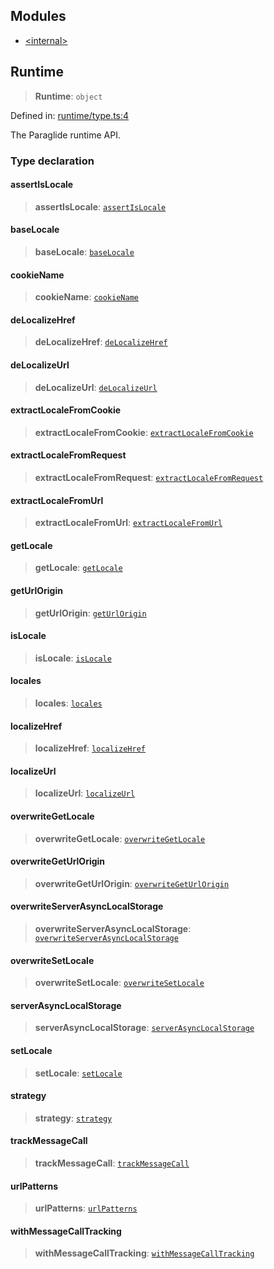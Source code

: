 ## Modules

- [\<internal\>](-internal-.md)

## Runtime

> **Runtime**: `object`

Defined in: [runtime/type.ts:4](https://github.com/opral/monorepo/tree/main/inlang/packages/paraglide/paraglide-js/src/compiler/runtime/type.ts)

The Paraglide runtime API.

### Type declaration

#### assertIsLocale

> **assertIsLocale**: [`assertIsLocale`](-internal-.md#assertislocale)

#### baseLocale

> **baseLocale**: [`baseLocale`](-internal-.md#baselocale)

#### cookieName

> **cookieName**: [`cookieName`](-internal-.md#cookiename)

#### deLocalizeHref

> **deLocalizeHref**: [`deLocalizeHref`](-internal-.md#delocalizehref)

#### deLocalizeUrl

> **deLocalizeUrl**: [`deLocalizeUrl`](-internal-.md#delocalizeurl)

#### extractLocaleFromCookie

> **extractLocaleFromCookie**: [`extractLocaleFromCookie`](-internal-.md#extractlocalefromcookie)

#### extractLocaleFromRequest

> **extractLocaleFromRequest**: [`extractLocaleFromRequest`](-internal-.md#extractlocalefromrequest)

#### extractLocaleFromUrl

> **extractLocaleFromUrl**: [`extractLocaleFromUrl`](-internal-.md#extractlocalefromurl)

#### getLocale

> **getLocale**: [`getLocale`](-internal-.md#getlocale)

#### getUrlOrigin

> **getUrlOrigin**: [`getUrlOrigin`](-internal-.md#geturlorigin)

#### isLocale

> **isLocale**: [`isLocale`](-internal-.md#islocale)

#### locales

> **locales**: [`locales`](-internal-.md#locales)

#### localizeHref

> **localizeHref**: [`localizeHref`](-internal-.md#localizehref)

#### localizeUrl

> **localizeUrl**: [`localizeUrl`](-internal-.md#localizeurl)

#### overwriteGetLocale

> **overwriteGetLocale**: [`overwriteGetLocale`](-internal-.md#overwritegetlocale)

#### overwriteGetUrlOrigin

> **overwriteGetUrlOrigin**: [`overwriteGetUrlOrigin`](-internal-.md#overwritegeturlorigin)

#### overwriteServerAsyncLocalStorage

> **overwriteServerAsyncLocalStorage**: [`overwriteServerAsyncLocalStorage`](-internal-.md#overwriteserverasynclocalstorage)

#### overwriteSetLocale

> **overwriteSetLocale**: [`overwriteSetLocale`](-internal-.md#overwritesetlocale)

#### serverAsyncLocalStorage

> **serverAsyncLocalStorage**: [`serverAsyncLocalStorage`](-internal-.md#serverasynclocalstorage)

#### setLocale

> **setLocale**: [`setLocale`](-internal-.md#setlocale)

#### strategy

> **strategy**: [`strategy`](-internal-.md#strategy)

#### trackMessageCall

> **trackMessageCall**: [`trackMessageCall`](-internal-.md#trackmessagecall)

#### urlPatterns

> **urlPatterns**: [`urlPatterns`](-internal-.md#urlpatterns)

#### withMessageCallTracking

> **withMessageCallTracking**: [`withMessageCallTracking`](-internal-.md#withmessagecalltracking)
